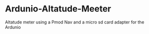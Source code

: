 # Ardunio-Altatude-Meeter
Altatude meter using a Pmod Nav and a micro sd card adapter for the Ardunio
